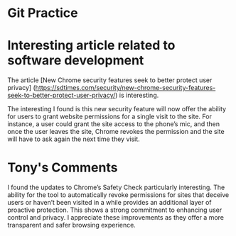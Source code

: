 # Git Practice
# Interesting article related to software development
The article [New Chrome security features seek to better protect user privacy] (https://sdtimes.com/security/new-chrome-security-features-seek-to-better-protect-user-privacy/) is interesting.

The interesting I found is this new security feature will now offer the ability for users to grant website permissions for a single visit to the site. For instance, a user could grant the site access to the phone’s mic, and then once the user leaves the site, Chrome revokes the permission and the site will have to ask again the next time they visit. 

# Tony's Comments
I found the updates to Chrome’s Safety Check particularly interesting. The ability for the tool to automatically revoke permissions for sites that deceive users or haven’t been visited in a while provides an additional layer of proactive protection. This shows a strong commitment to enhancing user control and privacy. I appreciate these improvements as they offer a more transparent and safer browsing experience.
